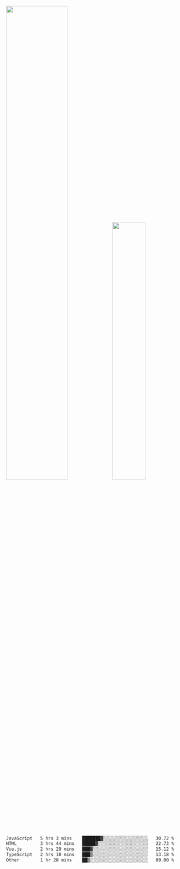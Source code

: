 <img align="" width="57.5%" src="https://github-readme-stats.vercel.app/api?username=Dream4ever&hide_title=true&hide_border=true&count_private=true&show_icons=true&include_all_commits=true&line_height=21" /><img align="" width="42.4%" src="https://github-readme-stats.vercel.app/api/top-langs/?username=Dream4ever&hide_title=true&count_private=true&show_icons=true&langs_count=6&hide_border=true&layout=compact" />

<!--START_SECTION:waka-->

```txt
JavaScript   5 hrs 3 mins    ███████▓░░░░░░░░░░░░░░░░░   30.72 %
HTML         3 hrs 44 mins   █████▓░░░░░░░░░░░░░░░░░░░   22.73 %
Vue.js       2 hrs 29 mins   ███▓░░░░░░░░░░░░░░░░░░░░░   15.12 %
TypeScript   2 hrs 10 mins   ███▒░░░░░░░░░░░░░░░░░░░░░   13.18 %
Other        1 hr 28 mins    ██▒░░░░░░░░░░░░░░░░░░░░░░   09.00 %
```

<!--END_SECTION:waka-->
